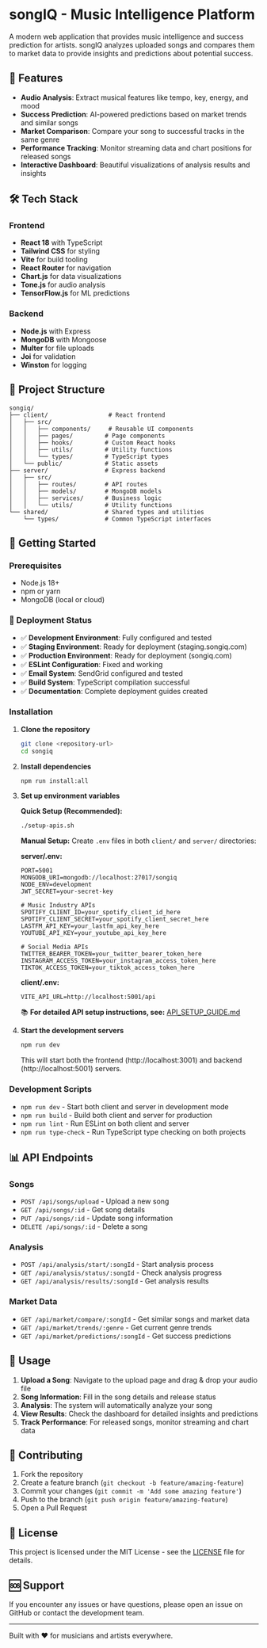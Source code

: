# songIQ - Music Intelligence Platform

A modern web application that provides music intelligence and success prediction for artists. songIQ analyzes uploaded songs and compares them to market data to provide insights and predictions about potential success.

## 🎵 Features

- **Audio Analysis**: Extract musical features like tempo, key, energy, and mood
- **Success Prediction**: AI-powered predictions based on market trends and similar songs
- **Market Comparison**: Compare your song to successful tracks in the same genre
- **Performance Tracking**: Monitor streaming data and chart positions for released songs
- **Interactive Dashboard**: Beautiful visualizations of analysis results and insights

## 🛠 Tech Stack

### Frontend
- **React 18** with TypeScript
- **Tailwind CSS** for styling
- **Vite** for build tooling
- **React Router** for navigation
- **Chart.js** for data visualizations
- **Tone.js** for audio analysis
- **TensorFlow.js** for ML predictions

### Backend
- **Node.js** with Express
- **MongoDB** with Mongoose
- **Multer** for file uploads
- **Joi** for validation
- **Winston** for logging

## 📁 Project Structure

```
songiq/
├── client/                 # React frontend
│   ├── src/
│   │   ├── components/     # Reusable UI components
│   │   ├── pages/         # Page components
│   │   ├── hooks/         # Custom React hooks
│   │   ├── utils/         # Utility functions
│   │   └── types/         # TypeScript types
│   └── public/            # Static assets
├── server/                # Express backend
│   ├── src/
│   │   ├── routes/        # API routes
│   │   ├── models/        # MongoDB models
│   │   ├── services/      # Business logic
│   │   └── utils/         # Utility functions
└── shared/                # Shared types and utilities
    └── types/             # Common TypeScript interfaces
```

## 🚀 Getting Started

### Prerequisites

- Node.js 18+ 
- npm or yarn
- MongoDB (local or cloud)

### 🚀 Deployment Status

- ✅ **Development Environment**: Fully configured and tested
- ✅ **Staging Environment**: Ready for deployment (staging.songiq.com)
- ✅ **Production Environment**: Ready for deployment (songiq.com)
- ✅ **ESLint Configuration**: Fixed and working
- ✅ **Email System**: SendGrid configured and tested
- ✅ **Build System**: TypeScript compilation successful
- ✅ **Documentation**: Complete deployment guides created

### Installation

1. **Clone the repository**
   ```bash
   git clone <repository-url>
   cd songiq
   ```

2. **Install dependencies**
   ```bash
   npm run install:all
   ```

3. **Set up environment variables**
   
   **Quick Setup (Recommended):**
   ```bash
   ./setup-apis.sh
   ```
   
   **Manual Setup:**
   Create `.env` files in both `client/` and `server/` directories:
   
   **server/.env:**
   ```env
   PORT=5001
   MONGODB_URI=mongodb://localhost:27017/songiq
   NODE_ENV=development
   JWT_SECRET=your-secret-key
   
   # Music Industry APIs
   SPOTIFY_CLIENT_ID=your_spotify_client_id_here
   SPOTIFY_CLIENT_SECRET=your_spotify_client_secret_here
   LASTFM_API_KEY=your_lastfm_api_key_here
   YOUTUBE_API_KEY=your_youtube_api_key_here
   
   # Social Media APIs
   TWITTER_BEARER_TOKEN=your_twitter_bearer_token_here
   INSTAGRAM_ACCESS_TOKEN=your_instagram_access_token_here
   TIKTOK_ACCESS_TOKEN=your_tiktok_access_token_here
   ```
   
   **client/.env:**
   ```env
   VITE_API_URL=http://localhost:5001/api
   ```
   
   📚 **For detailed API setup instructions, see:** [API_SETUP_GUIDE.md](API_SETUP_GUIDE.md)

4. **Start the development servers**
   ```bash
   npm run dev
   ```

   This will start both the frontend (http://localhost:3001) and backend (http://localhost:5001) servers.

### Development Scripts

- `npm run dev` - Start both client and server in development mode
- `npm run build` - Build both client and server for production
- `npm run lint` - Run ESLint on both client and server
- `npm run type-check` - Run TypeScript type checking on both projects

## 📊 API Endpoints

### Songs
- `POST /api/songs/upload` - Upload a new song
- `GET /api/songs/:id` - Get song details
- `PUT /api/songs/:id` - Update song information
- `DELETE /api/songs/:id` - Delete a song

### Analysis
- `POST /api/analysis/start/:songId` - Start analysis process
- `GET /api/analysis/status/:songId` - Check analysis progress
- `GET /api/analysis/results/:songId` - Get analysis results

### Market Data
- `GET /api/market/compare/:songId` - Get similar songs and market data
- `GET /api/market/trends/:genre` - Get current genre trends
- `GET /api/market/predictions/:songId` - Get success predictions

## 🎯 Usage

1. **Upload a Song**: Navigate to the upload page and drag & drop your audio file
2. **Song Information**: Fill in the song details and release status
3. **Analysis**: The system will automatically analyze your song
4. **View Results**: Check the dashboard for detailed insights and predictions
5. **Track Performance**: For released songs, monitor streaming and chart data

## 🤝 Contributing

1. Fork the repository
2. Create a feature branch (`git checkout -b feature/amazing-feature`)
3. Commit your changes (`git commit -m 'Add some amazing feature'`)
4. Push to the branch (`git push origin feature/amazing-feature`)
5. Open a Pull Request

## 📝 License

This project is licensed under the MIT License - see the [LICENSE](LICENSE) file for details.

## 🆘 Support

If you encounter any issues or have questions, please open an issue on GitHub or contact the development team.

---

Built with ❤️ for musicians and artists everywhere. 
